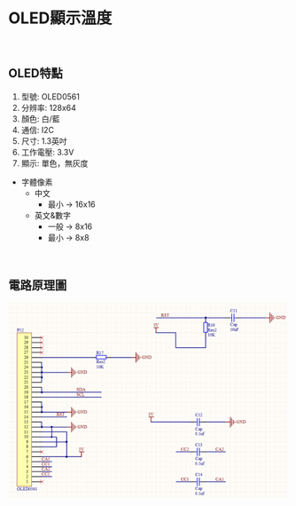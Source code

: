 # OLED顯示溫度

<br>

## OLED特點

1. 型號: OLED0561
2. 分辨率: 128x64
3. 顏色: 白/藍
4. 通信: I2C
5. 尺寸: 1.3英吋
6. 工作電壓: 3.3V
7. 顯示: 單色，無灰度

* 字體像素
  * 中文
    * 最小 -> 16x16
  * 英文&數字
    * 一般 -> 8x16
    * 最小 -> 8x8

<br>

## 電路原理圖

![image](https://github.com/hamster-allen/STM32_Learn/blob/master/DAY_0203/temperature_oled_picture/OLED%E9%9B%BB%E8%B7%AF%E5%8E%9F%E7%90%86%E5%9C%96.png)

<br>










































